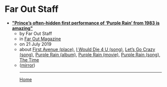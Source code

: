 # Far Out Staff

 - [**"Prince’s often-hidden first performance of ‘Purple Rain’ from 1983 is amazing"**](https://faroutmagazine.co.uk/prince-rare-purple-rain-first-performance/)<ul><li>by Far Out Staff</li><li>in [Far Out Magazine](https://faroutmagazine.co.uk/)</li><li>on 21 July 2019</li><li>about [First Avenue (place)](../../topics/place/first-avenue/index.md), [I Would Die 4 U (song)](../../topics/song/i-would-die-4-u/index.md), [Let’s Go Crazy (song)](../../topics/song/let-s-go-crazy/index.md), [Purple Rain (album)](../../topics/album/purple-rain/index.md), [Purple Rain (movie)](../../topics/movie/purple-rain/index.md), [Purple Rain (song)](../../topics/song/purple-rain/index.md), [The Time](../../topics/the-time/index.md)</li><li>([mirror](https://web.archive.org/web/*/https://faroutmagazine.co.uk/prince-rare-purple-rain-first-performance/))</li><ul>

----

[Home](../index.md)
